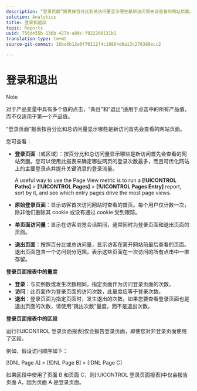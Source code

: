 ```yaml
---
description: “登录页面”报表按百分比和总访问量显示哪些是新访问首先会查看的网站页面。
solution: Analytics
title: 登录和退出
topic: Reports
uuid: 756de55b-136b-427b-a80c-f822260131b1
translation-type: tm+mt
source-git-commit: 16ba0b12e0f70112f4c10804d0a13c278388ecc2

---
```



# 登录和退出

>[!NOTE]
>对于产品变量中具有多个值的点击，“条目”和“退出”适用于点击中的所有产品值，而不仅适用于第一个产品值。

“登录页面”报表按百分比和总访问量显示哪些是新访问首先会查看的网站页面。

您可查看：

* **登录页面**（或区域）：按百分比和总访问量显示哪些是新访问首先会查看的网站页面。您可以使用此报表来确定哪些网页的登录次数最多，而且可优化网站上的主要登录点并提升关键消息的登录流量。

   A useful way to use the Page View metric is to run a **[!UICONTROL Paths]** &gt; **[!UICONTROL Pages]** &gt; **[!UICONTROL Pages Entry]** report, sort by it, and see which entry pages drive the most page views.

* **原始登录页面**：显示访客首次访问网站时查看的首页。每个用户仅计数一次，除非他们删除其 cookie 或没有通过 cookie 受到跟踪。
* **单页面访问量**：显示在访客浏览会话期间，通常同时为登录页面和退出页面的页面。
* **退出页面**：按照百分比或总访问量，显示访客在离开网站前最后查看的页面。退出页面包含一个访问划分范围，表示这些页面在一次访问的所有点击中一直存留。

**登录页面报表中的量度**

* **登录**：与实例数或发生次数相同，指定页面作为访问登录页面的次数。
* **访问**：此页面作为登录页面的访问次数，此量度应等于登录次数。
* **退出**：登录页面为指定页面时，发生退出的次数。如果您要查看登录页面也是退出页面的次数，请使用“跳出次数”量度，而不是退出次数。

**登录页面报表中的区段**

运行[!UICONTROL 登录页面报表]仅会报告登录页面，即使您对非登录页面使用了区段。

例如，假设访问顺序如下：

[!DNL Page A] &gt; [!DNL Page B] &gt; [!DNL Page C]

如果区段中使用了页面 B 和页面 C，则[!UICONTROL 登录页面报表]中仅会报告页面 A，因为页面 A 是登录页面。
